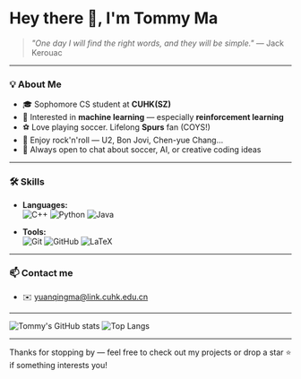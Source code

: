
<!--
**tommyma3/tommyma3** is a ✨ _special_ ✨ repository because its `README.md` (this file) appears on your GitHub profile.

Here are some ideas to get you started:

- 🔭 I’m currently working on ...
- 🌱 I’m currently learning ...
- 👯 I’m looking to collaborate on ...
- 🤔 I’m looking for help with ...
- 💬 Ask me about ...
- 📫 How to reach me: ...
- 😄 Pronouns: ...
- ⚡ Fun fact: ...
-->


# Hey there 👋, I'm Tommy Ma  


> *"One day I will find the right words, and they will be simple."* — Jack Kerouac  

---

### 💡 About Me
- 🎓 Sophomore CS student at **CUHK(SZ)** 
- 🤖 Interested in **machine learning** — especially **reinforcement learning**
- ⚽ Love playing soccer. Lifelong **Spurs** fan (COYS!)  
- 🎸 Enjoy rock'n'roll — U2, Bon Jovi, Chen-yue Chang...  
- 💬 Always open to chat about soccer, AI, or creative coding ideas 

---

### 🛠️ Skills
- **Languages:**  
  ![C++](https://img.shields.io/badge/C++-00599C?style=flat-square&logo=cplusplus&logoColor=white)
  ![Python](https://img.shields.io/badge/Python-3776AB?style=flat-square&logo=python&logoColor=white)
  ![Java](https://img.shields.io/badge/Java-007396?style=flat-square&logo=openjdk&logoColor=white)

- **Tools:**  
  ![Git](https://img.shields.io/badge/Git-F05032?style=flat-square&logo=git&logoColor=white)
  ![GitHub](https://img.shields.io/badge/GitHub-181717?style=flat-square&logo=github&logoColor=white)
  ![LaTeX](https://img.shields.io/badge/LaTeX-008080?style=flat-square&logo=latex&logoColor=white)

---
### 📫 Contact me
- ✉️ [yuanqingma@link.cuhk.edu.cn](mailto:yuanqingma@link.cuhk.edu.cn)  

---

![Tommy's GitHub stats](https://github-readme-stats.vercel.app/api?username=tommyma3&show_icons=true&theme=tokyonight)
![Top Langs](https://github-readme-stats.vercel.app/api/top-langs/?username=tommyma3&layout=compact&theme=tokyonight)

---

Thanks for stopping by — feel free to check out my projects or drop a star ⭐ if something interests you!
